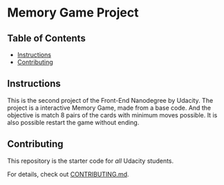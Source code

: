 # Memory Game Project

## Table of Contents

* [Instructions](#instructions)
* [Contributing](#contributing)

## Instructions

This is the second project of the Front-End Nanodegree by Udacity.
The project is a interactive Memory Game, made from a base code. And the objective is match 8 pairs of the cards with minimum moves possible.
It is also possible restart the game without ending.

## Contributing

This repository is the starter code for _all_ Udacity students.

For details, check out [CONTRIBUTING.md](CONTRIBUTING.md).
